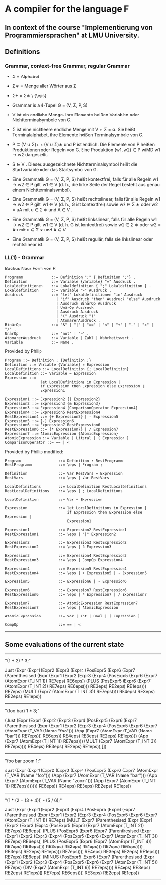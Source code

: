 # A compiler for the language F 
## In context of the course "Implementierung von Programmiersprachen" at LMU University.

## Definitions

### Grammar, context-free Grammar, regular Grammar

- Σ = Alphabet
- Σ∗ = Menge aller Wörter aus Σ
- Σ+ = Σ∗ \ {\eps}

- Grammar is a 4-Tupel G = (V, Σ, P, S)

- V ist ein endliche Menge. Ihre Elemente heißen Variablen oder Nichtterminalsymbole von G.

- Σ ist eine nichtleere endliche Menge mit V ∩ Σ = ∅. Sie heißt Terminalalphabet, ihre Elemente heißen Terminalsymbole von G.

- P ⊆ (V ∪ Σ)+ × (V ∪ Σ)∗ und P ist endlich. Die Elemente von P heißen Produktionen oder Regeln von G. Eine Produktion (w1, w2) ∈ P wiMD w1 → w2 dargestellt.

- S ∈ V . Dieses ausgezeichnete Nichtterminalsymbol heißt die Startvariable oder das Startsymbol von G.

- Eine Grammatik G = (V, Σ, P, S) heißt kontextfrei, falls für alle Regeln w1 → w2 ∈ P gilt: w1 ∈ V (d. h., die linke Seite der Regel besteht aus genau einem Nichtterminalsymbol).

- Eine Grammatik G = (V, Σ, P, S) heißt rechtslinear, falls für alle Regeln w1 → w2 ∈ P gilt: w1 ∈ V (d. h., G ist kontextfrei) sowie w2 ∈ Σ ∗ oder w2 = uA mit u ∈ Σ ∗ und A ∈ V .

- Eine Grammatik G = (V, Σ, P, S) heißt linkslinear, falls für alle Regeln w1 → w2 ∈ P gilt: w1 ∈ V (d. h. G ist kontextfrei) sowie w2 ∈ Σ ∗ oder w2 = Au mit u ∈ Σ ∗ und A ∈ V .

- Eine Grammatik G = (V, Σ, P, S) heißt regulär, falls sie linkslinear oder rechtslinear ist.


### LL(1) - Grammar

Backus Naur Form von F:
```
Programm             ::= Definition ";" { Definition ";"} .
Definition           ::= Variable {Variable} "=" Ausdruck .
Lokaldefinitionen    ::= Lokaldefinition { ";" Lokaldefinition } .
Lokaldefinition      ::= Variable "=" Ausdruck .
Ausdruck             ::= "let" Lokaldefinitionen "in" Ausdruck
                       | "if" Ausdruck "then" Ausdruck "else" Ausdruck
                       | Ausdruck BinärOp Ausdruck
                       | UnärOp Ausdruck
                       | Ausdruck Ausdruck
                       | "(" Ausdruck ")"
                       | AtomarerAusdruck .
BinärOp              ::= "&" | "|" | "==" | "<" | "+" | "−" | "∗" | "/" .
UnärOp               ::= "not" | "−" .
AtomarerAusdruck     ::= Variable | Zahl | Wahrheitswert .
Variable             ::= Name .
```

Provided by Philip
```
Program ::= Definition ; {Definition ;}
Definition ::= Variable {Variable} = Expression
LocalDefinitions ::= LocalDefinition {; LocalDefinition}
LocalDefinition ::= Variable = Expression
Expression ::=
                let LocalDefinitions in Expression |
                if Expression then Expression else Expression |
                Expression1

Expression1 ::= Expression2 {| Expression2}
Expression2 ::= Expression3 {& Expression3}
Expression3 ::= Expression4 [ComparisonOperator Expression4]
Expression4 ::= Expression5 RestExpression4
RestExpression4 ::= {+ Expression5} | - Expression5
Expression5 ::= [-] Expression6
Expression6 ::= Expression7 RestExpression6
RestExpression6 ::= {* Expression7} | / Expression7
Expression7 ::= AtomicExpression {AtomicExpression}
AtomicExpression ::= Variable | Literal | ( Expression )
ComparisonOperator ::= == | <
```

Provided by Phillip modified:
```
Program                 ::= Definition ; RestProgramm
RestProgramm            ::= \eps | Program ;

Definition              ::= Var RestVars = Expression
RestVars                ::= \eps | Var RestVars

LocalDefinitions        ::= LocalDefinition RestLocalDefinitions
RestLocalDefinitions    ::= \eps | ; LocalDefinitions

LocalDefinition         ::= Var = Expression

Expression              ::= let LocalDefinitions in Expression |
                            if Expression then Expression else Expression |
                            Expression1

Expression1             ::= Expression2 RestExpression1
RestExpression1         ::= \eps | "|" Expression2

Expression2             ::= Expression3 RestExpression2
RestExpression2         ::= \eps | & Expression3

Expression3             ::= Expression4 RestExpression3
RestExpression3         ::= \eps | CompOp Expression4

Expression4             ::= Expression5 RestExpression4
RestExpression4         ::= \eps | + Expression5 | - Expression5

Expression5             ::= Expression6 | - Expression6

Expression6             ::= Expression7 RestExpression6
RestExpression6         ::= \eps | * Expression7 | / Expression7

Expression7             ::= AtomicExpression RestExpression7
RestExpression7         ::= \eps | AtomicExpression

AtomicExpression        ::= Var | Int | Bool | ( Expression )

CompOp                  ::= == | <
```

-----------------------------------------------------------------

## Some evaluations of the current state

-----------------------------------------------------------------

"(1 + 2) * 3;"

Just 
(Expr (Expr1 (Expr2 (Expr3 (Expr4 (PosExpr5 (Expr6 (Expr7 
(Parenthesised (Expr (Expr1 (Expr2 (Expr3 (Expr4 (PosExpr5 (Expr6 (Expr7 (AtomExpr (T_INT 1)) RE7eps) RE6eps)) 
(PLUS (PosExpr5 (Expr6 (Expr7 (AtomExpr (T_INT 2)) RE7eps) RE6eps)))) RE3eps) RE2eps) RE1eps))) RE7eps) 
(MULT (Expr7 (AtomExpr (T_INT 3)) RE7eps)))) RE4eps) RE3eps) RE2eps) RE1eps))

------------------------------------------------------------------

"(foo bar) 1 * 3;"

(Just 
(Expr (Expr1 (Expr2 (Expr3 (Expr4 (PosExpr5 (Expr6 (Expr7 
(Parenthesised (Expr (Expr1 (Expr2 (Expr3 (Expr4 (PosExpr5 (Expr6 (Expr7 (AtomExpr (T_VAR (Name "foo"))) 
(App (Expr7 (AtomExpr (T_VAR (Name "bar"))) RE7eps))) RE6eps)) RE4eps) RE3eps) RE2eps) RE1eps))) 
(App (Expr7 (AtomExpr (T_INT 1)) RE7eps))) 
(MULT (Expr7 (AtomExpr (T_INT 3)) RE7eps)))) RE4eps) RE3eps) RE2eps) RE1eps)),[])

------------------------------------------------------------------

"foo bar zoom 1;"

Just 
(Expr (Expr1 (Expr2 (Expr3 (Expr4 (PosExpr5 (Expr6 (Expr7 (AtomExpr (T_VAR (Name "foo"))) 
(App (Expr7 (AtomExpr (T_VAR (Name "bar"))) 
(App (Expr7 (AtomExpr (T_VAR (Name "zoom"))) 
(App (Expr7 (AtomExpr (T_INT 1)) RE7eps))))))) RE6eps)) RE4eps) RE3eps) RE2eps) RE1eps))

------------------------------------------------------------------

"(1 * (2 + (3 + 4))) - (5 / 6);"

Just 
(Expr (Expr1 (Expr2 (Expr3 (Expr4 (PosExpr5 (Expr6 (Expr7 
(Parenthesised (Expr (Expr1 (Expr2 (Expr3 (Expr4 (PosExpr5 (Expr6 (Expr7 (AtomExpr 
(T_INT 1)) RE7eps) 
(MULT (Expr7 
(Parenthesised (Expr (Expr1 (Expr2 (Expr3 (Expr4 (PosExpr5 (Expr6 (Expr7 (AtomExpr 
(T_INT 2)) RE7eps) RE6eps)) 
(PLUS (PosExpr5 (Expr6 (Expr7 
(Parenthesised (Expr (Expr1 (Expr2 (Expr3 (Expr4 (PosExpr5 (Expr6 (Expr7 (AtomExpr 
(T_INT 3)) RE7eps) RE6eps)) 
(PLUS (PosExpr5 (Expr6 (Expr7 (AtomExpr 
(T_INT 4)) RE7eps) RE6eps)))) RE3eps) RE2eps) RE1eps))) RE7eps) RE6eps)))) RE3eps) RE2eps) RE1eps))) RE7eps)))) RE4eps) RE3eps) RE2eps) RE1eps))) RE7eps) RE6eps)) 
(MINUS (PosExpr5 (Expr6 (Expr7 
(Parenthesised (Expr (Expr1 (Expr2 (Expr3 (Expr4 (PosExpr5 (Expr6 (Expr7 (AtomExpr 
(T_INT 5)) RE7eps) 
(DIV (Expr7 (AtomExpr 
(T_INT 6)) RE7eps)))) RE4eps) RE3eps) RE2eps) RE1eps))) RE7eps) RE6eps)))) RE3eps) RE2eps) RE1eps))

------------------------------------------------------------------
